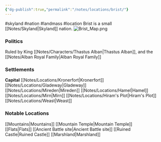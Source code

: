 ```yaml
---
{"dg-publish":true,"permalink":"/notes/locations/brist/"}
---
```


#skyland #nation #landmass #location
Brist is a small [[Notes/Skyland\|Skyland]] nation.
![Brist_Map.png](/img/user/Assets/Brist_Map.png)

### Politics
Ruled by King [[Notes/Characters/Thastus Alban\|Thastus Alban]], and the [[Notes/Alban Royal Family\|Alban Royal Family]]
### Settlements
**Capital** [[Notes/Locations/Kronerfort\|Kronerfort]]
[[Notes/Locations/Gladeway\|Gladeway]]
[[Notes/Locations/Mireden\|Mireden]]
[[Notes/Locations/Hamel\|Hamel]]
[[Notes/Locations/Mirn\|Mirn]]
[[Notes/Locations/Hiram's Plot\|Hiram's Plot]]
[[Notes/Locations/Weast\|Weast]]
### Notable Locations
[[Mountains\|Mountains]]
[[Mountain Temple\|Mountain Temple]]
[[Flats\|Flats]]
[[Ancient Battle site\|Ancient Battle site]]
[[Ruined Castle\|Ruined Castle]]
[[Marshland\|Marshland]]







